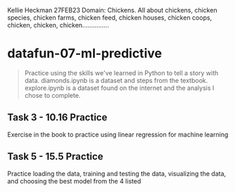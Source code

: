 Kellie Heckman
27FEB23
Domain: Chickens. All about chickens, chicken species, chicken farms, chicken feed, chicken houses, chicken coops, chicken, chicken, chicken............... 

# datafun-07-ml-predictive
> Practice using the skills we've learned in Python to tell a story with data. diamonds.ipynb is a dataset and steps from the textbook. explore.ipynb is a dataset found on the internet and the analysis I chose to complete. 

## Task 3 - 10.16 Practice

Exercise in the book to practice using linear regression for machine learning

## Task 5 - 15.5 Practice

Practice loading the data, training and testing the data, visualizing the data, and choosing the best model from the 4 listed